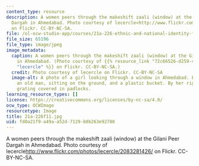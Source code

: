 ```yaml
---
content_type: resource
description: A women peers through the makeshift zaali (window) at the Gilani Peer
  Dargah in Ahmedabad. Photo courtesy of lecercle<http://www.flickr.com/photos/lecercle/2083281426/>
  on Flickr. CC-BY-NC-SA.
file: /ol-ocw-studio-app/courses/21a-226-ethnic-and-national-identity-fall-2011/fd0a21f9a49aa52d7129b8b263e92780_21a-226f11.jpg
file_size: 65196
file_type: image/jpeg
image_metadata:
  caption: A women peers through the makeshift zaali (window) at the Gilani Peer Dargah
    in Ahmedabad. (Photo courtesy of {{% resource_link "72c66526-d259-47db-9b53-cf74e78bee14"
    "lecercle" %}} on Flickr. CC-BY-NC-SA.)
  credit: Photo courtesy of lecercle on Flickr. CC-BY-NC-SA
  image-alt: A photo of a girl looking through a window in Ahmedabad. Behind her is
    an old man, sitting on the ground, and a plastic bucket. By her right arm is a
    grating covered in padlocks.
learning_resource_types: []
license: https://creativecommons.org/licenses/by-nc-sa/4.0/
ocw_type: OCWImage
resourcetype: Image
title: 21a-226f11.jpg
uid: fd0a21f9-a49a-a52d-7129-b8b263e92780
---
```

A women peers through the makeshift zaali (window) at the Gilani Peer Dargah in Ahmedabad. Photo courtesy of lecercle<http://www.flickr.com/photos/lecercle/2083281426/> on Flickr. CC-BY-NC-SA.